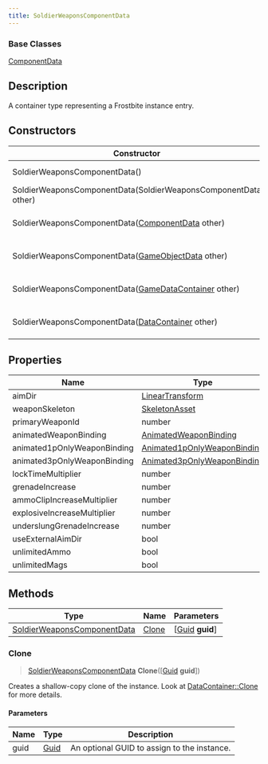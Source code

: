 ```yaml
---
title: SoldierWeaponsComponentData
---
```

### Base Classes

[ComponentData](/vext/ref/fb/componentdata/)

## Description

A container type representing a Frostbite instance entry.

## Constructors

| Constructor                                                                            | Description                                                                                                                                   |
| -------------------------------------------------------------------------------------- | --------------------------------------------------------------------------------------------------------------------------------------------- |
| SoldierWeaponsComponentData()                                                          | Create a new instance of this container type.                                                                                                 |
| SoldierWeaponsComponentData(SoldierWeaponsComponentData other)                         | Create a reference copy of an instance of the same type.                                                                                      |
| SoldierWeaponsComponentData([ComponentData](/vext/ref/fb/componentdata/) other)                      | Upcast an instance of type [ComponentData](/vext/ref/fb/componentdata/) to [SoldierWeaponsComponentData](/vext/ref/fb/soldierweaponscomponentdata/).                      |
| SoldierWeaponsComponentData([GameObjectData](/vext/ref/fb/gameobjectdata/) other)                    | Upcast an instance of type [GameObjectData](/vext/ref/fb/gameobjectdata/) to [SoldierWeaponsComponentData](/vext/ref/fb/soldierweaponscomponentdata/).                    |
| SoldierWeaponsComponentData([GameDataContainer](/vext/ref/fb/gamedatacontainer/) other)              | Upcast an instance of type [GameDataContainer](/vext/ref/fb/gamedatacontainer/) to [SoldierWeaponsComponentData](/vext/ref/fb/soldierweaponscomponentdata/).              |
| SoldierWeaponsComponentData([DataContainer](/vext/ref/shared/class/datacontainer) other) | Upcast an instance of type [DataContainer](/vext/ref/shared/class/datacontainer) to [SoldierWeaponsComponentData](/vext/ref/fb/soldierweaponscomponentdata/). |

## Properties

| Name                        | Type                                                       | Description |
| --------------------------- | ---------------------------------------------------------- | ----------- |
| aimDir                      | [LinearTransform](/vext/ref/shared/class/lineartransform)    |             |
| weaponSkeleton              | [SkeletonAsset](/vext/ref/fb/skeletonasset/)                             |             |
| primaryWeaponId             | number                                                     |             |
| animatedWeaponBinding       | [AnimatedWeaponBinding](/vext/ref/fb/animatedweaponbinding/)             |             |
| animated1pOnlyWeaponBinding | [Animated1pOnlyWeaponBinding](/vext/ref/fb/animated1ponlyweaponbinding/) |             |
| animated3pOnlyWeaponBinding | [Animated3pOnlyWeaponBinding](/vext/ref/fb/animated3ponlyweaponbinding/) |             |
| lockTimeMultiplier          | number                                                     |             |
| grenadeIncrease             | number                                                     |             |
| ammoClipIncreaseMultiplier  | number                                                     |             |
| explosiveIncreaseMultiplier | number                                                     |             |
| underslungGrenadeIncrease   | number                                                     |             |
| useExternalAimDir           | bool                                                       |             |
| unlimitedAmmo               | bool                                                       |             |
| unlimitedMags               | bool                                                       |             |

## Methods

| Type                                                       | Name            | Parameters                                     |
| ---------------------------------------------------------- | --------------- | ---------------------------------------------- |
| [SoldierWeaponsComponentData](/vext/ref/fb/soldierweaponscomponentdata/) | [Clone](#clone) | \[[Guid](/vext/ref/shared/class/guid) **guid**\] |

### Clone

> [SoldierWeaponsComponentData](/vext/ref/fb/soldierweaponscomponentdata/) **Clone**(\[[Guid](/vext/ref/shared/class/guid) **guid**\])

Creates a shallow-copy clone of the instance. Look at [DataContainer::Clone](/vext/ref/shared/class/datacontainer#clone) for more details.

#### Parameters

| Name | Type         | Description                                 |
| ---- | ------------ | ------------------------------------------- |
| guid | [Guid](/vext/ref/shared/class/guid/) | An optional GUID to assign to the instance. |
